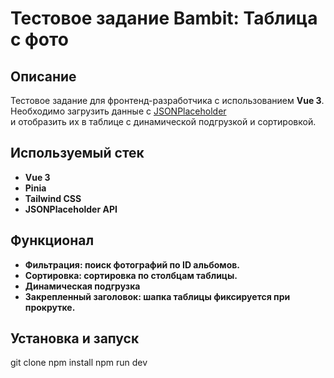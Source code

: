 # Тестовое задание Bambit: Таблица с фото

## Описание  
Тестовое задание для фронтенд-разработчика с использованием **Vue 3**.  
Необходимо загрузить данные с [JSONPlaceholder](https://jsonplaceholder.typicode.com/)  
и отобразить их в таблице с динамической подгрузкой и сортировкой.  

## Используемый стек  
- **Vue 3**
- **Pinia** 
- **Tailwind CSS**
- **JSONPlaceholder API**

## Функционал 
- **Фильтрация: поиск фотографий по ID альбомов.**
- **Сортировка: сортировка по столбцам таблицы.** 
- **Динамическая подгрузка**
- **Закрепленный заголовок: шапка таблицы фиксируется при прокрутке.**

## Установка и запуск 

git clone
npm install
npm run dev
